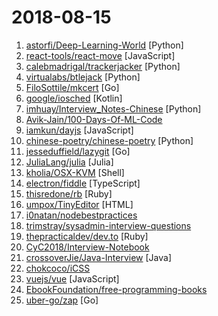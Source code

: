 # 2018-08-15

1. [astorfi/Deep-Learning-World](https://github.com/astorfi/Deep-Learning-World "📡 Organized Resources for Deep Learning Researchers and Developers") [Python]
2. [react-tools/react-move](https://github.com/react-tools/react-move "React Move 🌀 Beautiful, data-driven animations for React") [JavaScript]
3. [calebmadrigal/trackerjacker](https://github.com/calebmadrigal/trackerjacker "Like nmap for mapping wifi networks you're not connected to, plus device tracking") [Python]
4. [virtualabs/btlejack](https://github.com/virtualabs/btlejack "Bluetooth Low Energy Swiss-army knife") [Python]
5. [FiloSottile/mkcert](https://github.com/FiloSottile/mkcert "A simple zero-config tool to make locally trusted development certificates with any names you'd like.") [Go]
6. [google/iosched](https://github.com/google/iosched "The Google I/O 2018 Android App") [Kotlin]
7. [imhuay/Interview_Notes-Chinese](https://github.com/imhuay/Interview_Notes-Chinese "2018/2019/校招/春招/秋招/自然语言处理(NLP)/深度学习(Deep Learning)/机器学习(Machine Learning)/C/C++/Python/面试笔记") [Python]
8. [Avik-Jain/100-Days-Of-ML-Code](https://github.com/Avik-Jain/100-Days-Of-ML-Code "100 Days of ML Coding") 
9. [iamkun/dayjs](https://github.com/iamkun/dayjs "⏰ Day.js 2KB immutable date library alternative to Moment.js with the same modern API") [JavaScript]
10. [chinese-poetry/chinese-poetry](https://github.com/chinese-poetry/chinese-poetry "最全中华古诗词数据库, 唐宋两朝近一万四千古诗人, 接近5.5万首唐诗加26万宋诗. 两宋时期1564位词人，21050首词。") [Python]
11. [jesseduffield/lazygit](https://github.com/jesseduffield/lazygit "simple terminal UI for git commands") [Go]
12. [JuliaLang/julia](https://github.com/JuliaLang/julia "The Julia Language: A fresh approach to technical computing.") [Julia]
13. [kholia/OSX-KVM](https://github.com/kholia/OSX-KVM "Run El Capitan, macOS Sierra, High Sierra and Mojave on QEMU/KVM. No support is provided at the moment.") [Shell]
14. [electron/fiddle](https://github.com/electron/fiddle "🚀 The easiest way to get started with Electron") [TypeScript]
15. [thisredone/rb](https://github.com/thisredone/rb "Turns Ruby into a versatile command line utility") [Ruby]
16. [umpox/TinyEditor](https://github.com/umpox/TinyEditor "A functional HTML/CSS/JS editor in less than 400 bytes") [HTML]
17. [i0natan/nodebestpractices](https://github.com/i0natan/nodebestpractices "The largest Node.JS best practices list (August 2018)") 
18. [trimstray/sysadmin-interview-questions](https://github.com/trimstray/sysadmin-interview-questions "A collection of Sysadmin Interview/Exam Questions and Answers (2018 Edition).") 
19. [thepracticaldev/dev.to](https://github.com/thepracticaldev/dev.to "Where programmers share ideas and help each other grow") [Ruby]
20. [CyC2018/Interview-Notebook](https://github.com/CyC2018/Interview-Notebook "📚 技术面试需要掌握的基础知识整理") 
21. [crossoverJie/Java-Interview](https://github.com/crossoverJie/Java-Interview "👨‍🎓 Java related : basic, concurrent, algorithm") [Java]
22. [chokcoco/iCSS](https://github.com/chokcoco/iCSS "谈谈一些有趣的 CSS 话题") 
23. [vuejs/vue](https://github.com/vuejs/vue "🖖 A progressive, incrementally-adoptable JavaScript framework for building UI on the web.") [JavaScript]
24. [EbookFoundation/free-programming-books](https://github.com/EbookFoundation/free-programming-books "📚 Freely available programming books") 
25. [uber-go/zap](https://github.com/uber-go/zap "Blazing fast, structured, leveled logging in Go.") [Go]
